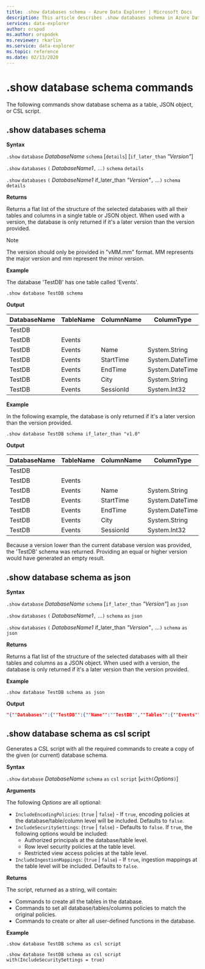 ```yaml
---
title: .show databases schema - Azure Data Explorer | Microsoft Docs
description: This article describes .show databases schema in Azure Data Explorer.
services: data-explorer
author: orspod
ms.author: orspodek
ms.reviewer: rkarlin
ms.service: data-explorer
ms.topic: reference
ms.date: 02/13/2020
---
```

# .show database schema commands

The following commands show database schema as a table, JSON object, or CSL script.

## .show databases schema

**Syntax**

`.show` `database` *DatabaseName* `schema` [`details`] [`if_later_than` *"Version"*] 

`.show` `databases` `(` *DatabaseName1*`,` ...`)` `schema` `details` 
 
`.show` `databases` `(` *DatabaseName1* if_later_than *"Version"*`,` ...`)` `schema` `details`

**Returns**

Returns a flat list of the structure of the selected databases with all their tables and columns in a single table or JSON object.
When used with a version, the database is only returned if it's a later version than the version provided.

> [!NOTE]
> The version should only be provided in "vMM.mm" format. MM represents the major version and mm represent the minor version.

**Example** 
 
The database 'TestDB' has one table called 'Events'.

```kusto
.show database TestDB schema 
```

**Output**

|DatabaseName|TableName|ColumnName|ColumnType|IsDefaultTable|IsDefaultColumn|PrettyName|Version
|---|---|---|---|---|---|---|--- 
|TestDB||||False|False||v.1.1		
|TestDB|Events|||True|False||		
|TestDB|Events|	Name|System.String|True|False||		
|TestDB|Events|	StartTime|	System.DateTime|True|False||	
|TestDB|Events|	EndTime|	System.DateTime|True|False||		
|TestDB|Events|	City|	System.String|True|	False||		
|TestDB|Events|	SessionId|	System.Int32|True|	True|| 

**Example** 

In the following example, the database is only returned if it's a later version than the version provided.
 
```kusto
.show database TestDB schema if_later_than "v1.0" 
```

**Output**

|DatabaseName|TableName|ColumnName|ColumnType|IsDefaultTable|IsDefaultColumn|PrettyName|Version
|---|---|---|---|---|---|---|--- 
|TestDB||||False|False||v.1.1		
|TestDB|Events|||True|False||		
|TestDB|Events|	Name|System.String|True|False||		
|TestDB|Events|	StartTime|	System.DateTime|True|False||	
|TestDB|Events|	EndTime|	System.DateTime|True|False||		
|TestDB|Events|	City|	System.String|True|	False||		
|TestDB|Events|	SessionId|	System.Int32|True|	True||  

Because a version lower than the current database version was provided, the 'TestDB' schema was returned. Providing an equal or higher version would have generated an empty result.

## .show database schema as json

**Syntax**

`.show` `database` *DatabaseName* `schema` [`if_later_than` *"Version"*]  `as` `json`
 
`.show` `databases` `(` *DatabaseName1*`,` ...`)` `schema` `as` `json`
 
`.show` `databases` `(` *DatabaseName1* if_later_than *"Version"*`,` ...`)` `schema` `as` `json`

**Returns**

Returns a flat list of the structure of the selected databases with all their tables and columns as a JSON object.
When used with a version, the database is only returned if it's a later version than the version provided.

**Example** 
 
```kusto
.show database TestDB schema as json
```

**Output**

```json
"{""Databases"":{""TestDB"":{""Name"":""TestDB"",""Tables"":{""Events"":{""Name"":""Events"",""DefaultColumn"":null,""OrderedColumns"":[{""Name"":""Name"",""Type"":""System.String""},{""Name"":""StartTime"",""Type"":""System.DateTime""},{""Name"":""EndTime"",""Type"":""System.DateTime""},{""Name"":""City"",""Type"":""System.String""},{""Name"":""SessionId"",""Type"":""System.Int32""}]}},""PrettyName"":null,""MajorVersion"":1,""MinorVersion"":1,""Functions"":{}}}}"
```

## .show database schema as csl script

Generates a CSL script with all the required commands to create a copy of the given (or current) database schema.

**Syntax**

`.show` `database` *DatabaseName* `schema` `as` `csl` `script` [`with(`*Options*`)`]

**Arguments**

The following *Options* are all optional:

* `IncludeEncodingPolicies`: (`true` | `false`) - If `true`, encoding policies at the database/table/column level will be included. Defaults to `false`. 
* `IncludeSecuritySettings`: (`true` | `false`) - Defaults to `false`. If `true`, the following options would be included:
  * Authorized principals at the database/table level.
  * Row level security policies at the table level.
  * Restricted view access policies at the table level.
* `IncludeIngestionMappings`: (`true` | `false`) - If `true`, ingestion mappings at the table level will be included. Defaults to `false`. 

**Returns**

The script, returned as a string, will contain:

* Commands to create all the tables in the database.
* Commands to set all database/tables/columns policies to match the original policies.
* Commands to create or alter all user-defined functions in the database.

**Example** 
 
```kusto
.show database TestDB schema as csl script

.show database TestDB schema as csl script with(IncludeSecuritySettings = true)
```
